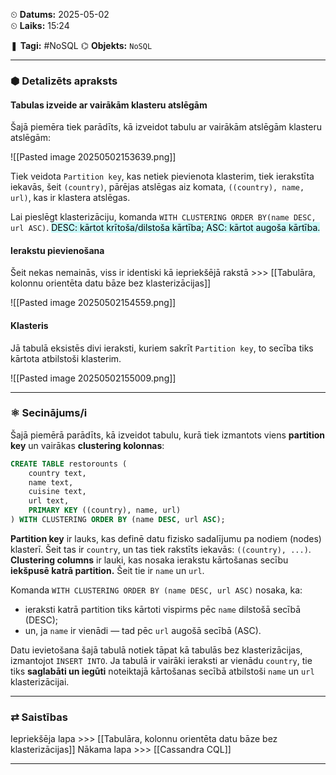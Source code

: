 ⏲ **Datums:** 2025-05-02   
⏲ **Laiks:** 15:24 

❚ **Tagi:**  #NoSQL 
⌬ **Objekts:**  `NoSQL`

---
### ⬢ Detalizēts apraksts
#### Tabulas izveide ar vairākām klasteru atslēgām

Šajā piemēra tiek parādīts, kā izveidot tabulu ar vairākām atslēgām klasteru atslēgām:

![[Pasted image 20250502153639.png]]

Tiek veidota `Partition key`, kas netiek pievienota klasterim, tiek ierakstīta iekavās, šeit `(country)`, pārējas atslēgas aiz komata, `((country), name, url)`, kas ir klastera atslēgas.

Lai pieslēgt klasterizāciju, komanda `WITH CLUSTERING ORDER BY(name DESC, url ASC)`.
<mark style="background: #ABF7F7A6;">DESC: kārtot krītoša/dilstoša kārtība; ASC: kārtot augoša kārtība.</mark>
#### Ierakstu pievienošana

Šeit nekas nemainās, viss ir identiski kā  iepriekšējā rakstā >>> [[Tabulāra, kolonnu orientēta datu bāze bez klasterizācijas]]

![[Pasted image 20250502154559.png]]
#### Klasteris

Jā tabulā eksistēs divi ieraksti, kuriem sakrīt `Partition key`, to secība tiks kārtota atbilstoši klasterim.

![[Pasted image 20250502155009.png]]

---
### ⚛ Secinājums/i

Šajā piemērā parādīts, kā izveidot tabulu, kurā tiek izmantots viens **partition key** un vairākas **clustering kolonnas**:

```sql
CREATE TABLE restorounts (
    country text,
    name text,
    cuisine text,
    url text,
    PRIMARY KEY ((country), name, url)
) WITH CLUSTERING ORDER BY (name DESC, url ASC);
```

**Partition key** ir lauks, kas definē datu fizisko sadalījumu pa nodiem (nodes) klasterī. Šeit tas ir `country`, un tas tiek rakstīts iekavās: `((country), ...)`.
**Clustering columns** ir lauki, kas nosaka ierakstu kārtošanas secību **iekšpusē katrā partition.** Šeit tie ir `name` un `url`.

Komanda `WITH CLUSTERING ORDER BY (name DESC, url ASC)` nosaka, ka:
- ieraksti katrā partition tiks kārtoti vispirms pēc `name` dilstošā secībā (DESC);
- un, ja `name` ir vienādi — tad pēc `url` augošā secībā (ASC).

Datu ievietošana šajā tabulā notiek tāpat kā tabulās bez klasterizācijas, izmantojot `INSERT INTO`. Ja tabulā ir vairāki ieraksti ar vienādu `country`, tie tiks **saglabāti un iegūti** noteiktajā kārtošanas secībā atbilstoši `name` un `url` klasterizācijai.

---
### ⇄ Saistības

Iepriekšēja lapa >>> [[Tabulāra, kolonnu orientēta datu bāze bez klasterizācijas]]
Nākama lapa >>> [[Cassandra CQL]]

---